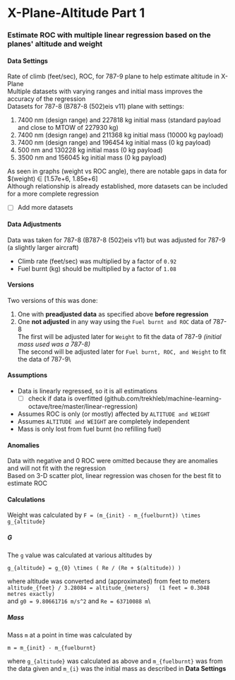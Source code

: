 # X-Plane-Altitude Part 1

### Estimate ROC with multiple linear regression based on the planes' altitude and weight

#### Data Settings
Rate of climb (feet/sec), ROC, for 787-9 plane to help estimate altitude in X-Plane\
Multiple datasets with varying ranges and initial mass improves the accuracy of the regression\
Datasets for 787-8 (B787-8 (502)eis v11) plane with settings:
  1. 7400 nm (design range) and 227818 kg initial mass (standard payload and close to MTOW of 227930 kg)
  2. 7400 nm (design range) and 211368 kg initial mass (10000 kg payload)
  3. 7400 nm (design range) and 196454 kg initial mass (0 kg payload)
  4. 500 nm and 130228 kg initial mass (0 kg payload)
  5. 3500 nm and 156045 kg initial mass (0 kg payload)
  
As seen in graphs (weight vs ROC angle), there are notable gaps in data for $(weight) ∈ [1.57e+6, 1.85e+6]\
Although relationship is already established, more datasets can be included for a more complete regression
- [ ] Add more datasets
  
#### Data Adjustments
Data was taken for 787-8 (B787-8 (502)eis v11) but was adjusted for 787-9 (a slightly larger aircraft)
  - Climb rate (feet/sec) was multiplied by a factor of `0.92`
  - Fuel burnt (kg) should be multiplied by a factor of `1.08`

#### Versions
Two versions of this was done:
  1. One with **preadjusted data** as specified above **before regression**
  2. One **not adjusted** in any way using the `Fuel burnt and ROC` data of 787-8\
The first will be adjusted later for `Weight` to fit the data of 787-9 *(initial mass used was a 787-8)*\
The second will be adjusted later for `Fuel burnt, ROC, and Weight` to fit the data of 787-9\

#### Assumptions
- Data is linearly regressed, so it is all estimations
  - [ ] check if data is overfitted (github.com/trekhleb/machine-learning-octave/tree/master/linear-regression)
- Assumes ROC is only (or mostly) affected by `ALTITUDE and WEIGHT`
- Assumes `ALTITUDE and WEIGHT` are completely independent
- Mass is only lost from fuel burnt (no refilling fuel)

#### Anomalies
Data with negative and 0 ROC were omitted because they are anomalies and will not fit with the regression\
Based on 3-D scatter plot, linear regression was chosen for the best fit to estimate ROC

#### Calculations
Weight was calculated by `F = (m_{init} - m_{fuelburnt}) \times g_{altitude}`

##### G
The `g` value was calculated at various altitudes by

`g_{altitude} = g_{0} \times ( Re / (Re + $(altitude)) )`

where altitude was converted and (approximated) from feet to meters\
`altitude_{feet} / 3.28084 = altitude_{meters}   (1 feet = 0.3048 metres exactly)`\
and `g0 = 9.80661716 m/s^2` and `Re = 63710088 m`\

##### Mass
Mass `m` at a point in time was calculated by

`m = m_{init} - m_{fuelburnt}`

where `g_{altitude}` was calculated as above and `m_{fuelburnt}` was from the data given and `m_{i}` was the initial mass as described in **Data Settings**
